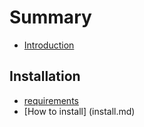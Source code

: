 # Summary

* [Introduction](README.md)

## Installation

* [requirements](requirements.md)
* \[How to install\] \(install.md\)



